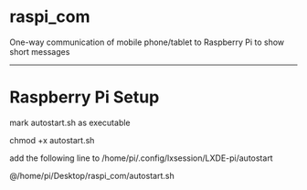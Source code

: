 # raspi_com
One-way communication of mobile phone/tablet to Raspberry Pi to show short messages


---
# Raspberry Pi Setup

mark autostart.sh as executable

chmod +x autostart.sh

add the following line to /home/pi/.config/lxsession/LXDE-pi/autostart

@/home/pi/Desktop/raspi_com/autostart.sh